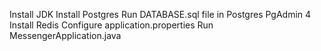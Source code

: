 Install JDK
Install Postgres
Run DATABASE.sql file in Postgres PgAdmin 4
Install Redis
Configure application.properties
Run MessengerApplication.java
